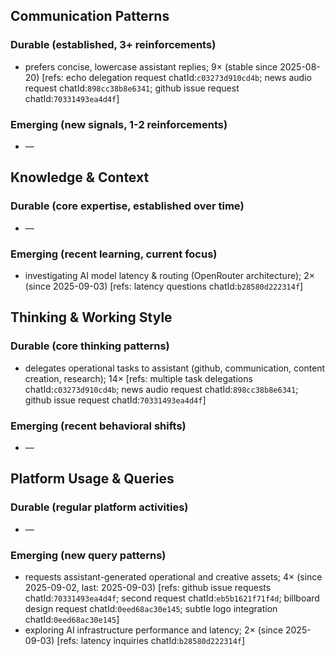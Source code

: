 ## Communication Patterns
### Durable (established, 3+ reinforcements)
- prefers concise, lowercase assistant replies; 9× (stable since 2025-08-20) [refs: echo delegation request chatId:`c03273d910cd4b`; news audio request chatId:`898cc38b8e6341`; github issue request chatId:`70331493ea4d4f`]

### Emerging (new signals, 1-2 reinforcements)
- —

## Knowledge & Context
### Durable (core expertise, established over time)
- —

### Emerging (recent learning, current focus)
- investigating AI model latency & routing (OpenRouter architecture); 2× (since 2025-09-03) [refs: latency questions chatId:`b28580d222314f`]

## Thinking & Working Style
### Durable (core thinking patterns)
- delegates operational tasks to assistant (github, communication, content creation, research); 14× [refs: multiple task delegations chatId:`c03273d910cd4b`; news audio request chatId:`898cc38b8e6341`; github issue request chatId:`70331493ea4d4f`]

### Emerging (recent behavioral shifts)
- —

## Platform Usage & Queries
### Durable (regular platform activities)
- —

### Emerging (new query patterns)
- requests assistant-generated operational and creative assets; 4× (since 2025-09-02, last: 2025-09-03) [refs: github issue requests chatId:`70331493ea4d4f`; second request chatId:`eb5b1621f71f4d`; billboard design request chatId:`0eed68ac30e145`; subtle logo integration chatId:`0eed68ac30e145`]
- exploring AI infrastructure performance and latency; 2× (since 2025-09-03) [refs: latency inquiries chatId:`b28580d222314f`]